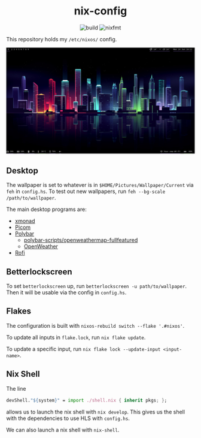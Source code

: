 <div align="center">

# nix-config

![build](https://github.com/tbidne/nix-config/workflows/build/badge.svg?branch=main)
![nixfmt](https://github.com/tbidne/nix-config/workflows/nixfmt/badge.svg?branch=main)
</div>

This repository holds my `/etc/nixos/` config.

![Desktop](./Desktop_2021-06-14_16-11.png)

## Desktop

The wallpaper is set to whatever is in `$HOME/Pictures/Wallpaper/Current` via `feh` in `config.hs`. To test out new wallpapers, run `feh --bg-scale /path/to/wallpaper`.

The main desktop programs are:

- [xmonad](https://xmonad.org/)
- [Picom](https://github.com/yshui/picom)
- [Polybar](https://github.com/polybar/polybar)
  - [polybar-scripts/openweathermap-fullfeatured](https://github.com/polybar/polybar-scripts/tree/master/polybar-scripts/openweathermap-fullfeatured)
  - [OpenWeather](https://openweathermap.org/)
- [Rofi](https://github.com/davatorium/rofi)

## Betterlockscreen

To set `betterlockscreen` up, run `betterlockscreen -u path/to/wallpaper`. Then it will be usable via the config in `config.hs`.

## Flakes

The configuration is built with `nixos-rebuild switch --flake '.#nixos'`.

To update all inputs in `flake.lock`, run `nix flake update`.

To update a specific input, run `nix flake lock --update-input <input-name>`.

## Nix Shell
The line

```nix
devShell."${system}" = import ./shell.nix { inherit pkgs; };
```

allows us to launch the nix shell with `nix develop`. This gives us the shell with the dependencies to use HLS with `config.hs`.

We can also launch a nix shell with `nix-shell`.
